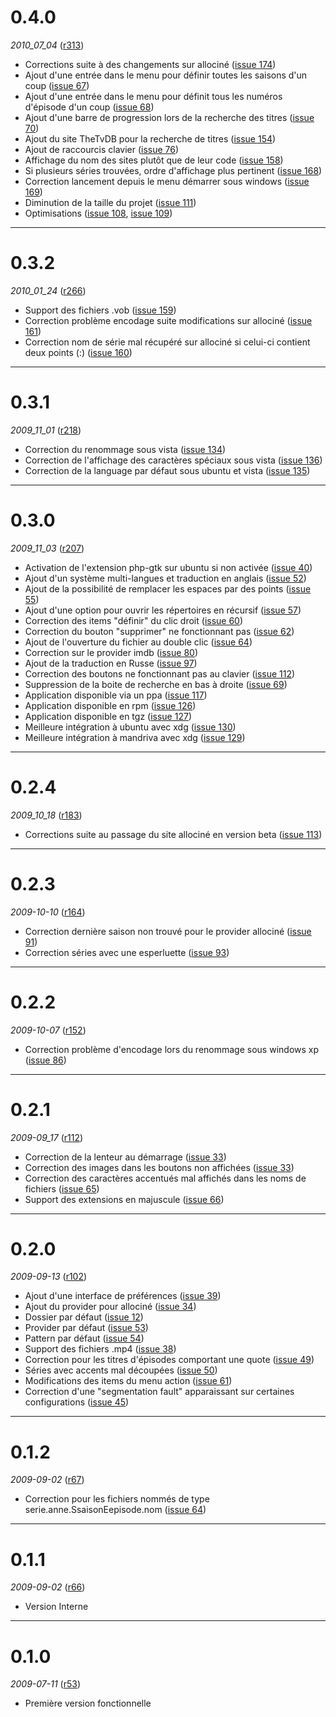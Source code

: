 # 0.4.0 #
_2010\_07\_04_ ([r313](https://code.google.com/p/phpserenamer/source/detail?r=313))
  * Corrections suite à des changements sur allociné ([issue 174](https://code.google.com/p/phpserenamer/issues/detail?id=174))
  * Ajout d'une entrée dans le menu pour définir toutes les saisons d'un coup ([issue 67](https://code.google.com/p/phpserenamer/issues/detail?id=67))
  * Ajout d'une entrée dans le menu pour définit tous les numéros d'épisode d'un coup ([issue 68](https://code.google.com/p/phpserenamer/issues/detail?id=68))
  * Ajout d'une barre de progression lors de la recherche des titres ([issue 70](https://code.google.com/p/phpserenamer/issues/detail?id=70))
  * Ajout du site TheTvDB pour la recherche de titres ([issue 154](https://code.google.com/p/phpserenamer/issues/detail?id=154))
  * Ajout de raccourcis clavier ([issue 76](https://code.google.com/p/phpserenamer/issues/detail?id=76))
  * Affichage du nom des sites plutôt que de leur code ([issue 158](https://code.google.com/p/phpserenamer/issues/detail?id=158))
  * Si plusieurs séries trouvées, ordre d'affichage plus pertinent ([issue 168](https://code.google.com/p/phpserenamer/issues/detail?id=168))
  * Correction lancement depuis le menu démarrer sous windows ([issue 169](https://code.google.com/p/phpserenamer/issues/detail?id=169))
  * Diminution de la taille du projet ([issue 111](https://code.google.com/p/phpserenamer/issues/detail?id=111))
  * Optimisations ([issue 108](https://code.google.com/p/phpserenamer/issues/detail?id=108), [issue 109](https://code.google.com/p/phpserenamer/issues/detail?id=109))


---

# 0.3.2 #
_2010\_01\_24_ ([r266](https://code.google.com/p/phpserenamer/source/detail?r=266))
  * Support des fichiers .vob ([issue 159](https://code.google.com/p/phpserenamer/issues/detail?id=159))
  * Correction problème encodage suite modifications sur allociné ([issue 161](https://code.google.com/p/phpserenamer/issues/detail?id=161))
  * Correction nom de série mal récupéré sur allociné si celui-ci contient deux points (:) ([issue 160](https://code.google.com/p/phpserenamer/issues/detail?id=160))


---

# 0.3.1 #
_2009\_11\_01_ ([r218](https://code.google.com/p/phpserenamer/source/detail?r=218))
  * Correction du renommage sous vista ([issue 134](https://code.google.com/p/phpserenamer/issues/detail?id=134))
  * Correction de l'affichage des caractères spéciaux sous vista ([issue 136](https://code.google.com/p/phpserenamer/issues/detail?id=136))
  * Correction de la language par défaut sous ubuntu et vista ([issue 135](https://code.google.com/p/phpserenamer/issues/detail?id=135))


---

# 0.3.0 #
_2009\_11\_03_ ([r207](https://code.google.com/p/phpserenamer/source/detail?r=207))
  * Activation de l'extension php-gtk sur ubuntu si non activée ([issue 40](https://code.google.com/p/phpserenamer/issues/detail?id=40))
  * Ajout d'un système multi-langues et traduction en anglais ([issue 52](https://code.google.com/p/phpserenamer/issues/detail?id=52))
  * Ajout de la possibilité de remplacer les espaces par des points ([issue 55](https://code.google.com/p/phpserenamer/issues/detail?id=55))
  * Ajout d'une option pour ouvrir les répertoires en récursif ([issue 57](https://code.google.com/p/phpserenamer/issues/detail?id=57))
  * Correction des items "définir" du clic droit ([issue 60](https://code.google.com/p/phpserenamer/issues/detail?id=60))
  * Correction du bouton "supprimer" ne fonctionnant pas ([issue 62](https://code.google.com/p/phpserenamer/issues/detail?id=62))
  * Ajout de l'ouverture du fichier au double clic ([issue 64](https://code.google.com/p/phpserenamer/issues/detail?id=64))
  * Correction sur le provider imdb ([issue 80](https://code.google.com/p/phpserenamer/issues/detail?id=80))
  * Ajout de la traduction en Russe ([issue 97](https://code.google.com/p/phpserenamer/issues/detail?id=97))
  * Correction des boutons ne fonctionnant pas au clavier ([issue 112](https://code.google.com/p/phpserenamer/issues/detail?id=112))
  * Suppression de la boite de recherche en bas à droite ([issue 69](https://code.google.com/p/phpserenamer/issues/detail?id=69))
  * Application disponible via un ppa ([issue 117](https://code.google.com/p/phpserenamer/issues/detail?id=117))
  * Application disponible en rpm ([issue 126](https://code.google.com/p/phpserenamer/issues/detail?id=126))
  * Application disponible en tgz ([issue 127](https://code.google.com/p/phpserenamer/issues/detail?id=127))
  * Meilleure intégration à ubuntu avec xdg ([issue 130](https://code.google.com/p/phpserenamer/issues/detail?id=130))
  * Meilleure intégration à mandriva avec xdg ([issue 129](https://code.google.com/p/phpserenamer/issues/detail?id=129))


---

# 0.2.4 #
_2009\_10\_18_ ([r183](https://code.google.com/p/phpserenamer/source/detail?r=183))
  * Corrections suite au passage du site allociné en version beta ([issue 113](https://code.google.com/p/phpserenamer/issues/detail?id=113))


---

# 0.2.3 #
_2009-10-10_ ([r164](https://code.google.com/p/phpserenamer/source/detail?r=164))
  * Correction dernière saison non trouvé pour le provider allociné ([issue 91](https://code.google.com/p/phpserenamer/issues/detail?id=91))
  * Correction séries avec une esperluette ([issue 93](https://code.google.com/p/phpserenamer/issues/detail?id=93))


---

# 0.2.2 #
_2009-10-07_ ([r152](https://code.google.com/p/phpserenamer/source/detail?r=152))
  * Correction problème d'encodage lors du renommage sous windows xp ([issue 86](https://code.google.com/p/phpserenamer/issues/detail?id=86))


---

# 0.2.1 #
_2009-09\_17_ ([r112](https://code.google.com/p/phpserenamer/source/detail?r=112))
  * Correction de la lenteur au démarrage ([issue 33](https://code.google.com/p/phpserenamer/issues/detail?id=33))
  * Correction des images dans les boutons non affichées ([issue 33](https://code.google.com/p/phpserenamer/issues/detail?id=33))
  * Correction des caractères accentués mal affichés dans les noms de fichiers ([issue 65](https://code.google.com/p/phpserenamer/issues/detail?id=65))
  * Support des extensions en majuscule ([issue 66](https://code.google.com/p/phpserenamer/issues/detail?id=66))


---

# 0.2.0 #
_2009-09-13_ ([r102](https://code.google.com/p/phpserenamer/source/detail?r=102))
  * Ajout d'une interface de préférences ([issue 39](https://code.google.com/p/phpserenamer/issues/detail?id=39))
  * Ajout du provider pour allociné ([issue 34](https://code.google.com/p/phpserenamer/issues/detail?id=34))
  * Dossier par défaut ([issue 12](https://code.google.com/p/phpserenamer/issues/detail?id=12))
  * Provider par défaut ([issue 53](https://code.google.com/p/phpserenamer/issues/detail?id=53))
  * Pattern par défaut ([issue 54](https://code.google.com/p/phpserenamer/issues/detail?id=54))
  * Support des fichiers .mp4 ([issue 38](https://code.google.com/p/phpserenamer/issues/detail?id=38))
  * Correction pour les titres d'épisodes comportant une quote ([issue 49](https://code.google.com/p/phpserenamer/issues/detail?id=49))
  * Séries avec accents mal découpées ([issue 50](https://code.google.com/p/phpserenamer/issues/detail?id=50))
  * Modifications des items du menu action ([issue 61](https://code.google.com/p/phpserenamer/issues/detail?id=61))
  * Correction d'une "segmentation fault" apparaissant sur certaines configurations ([issue 45](https://code.google.com/p/phpserenamer/issues/detail?id=45))


---

# 0.1.2 #
_2009-09-02_ ([r67](https://code.google.com/p/phpserenamer/source/detail?r=67))
  * Correction pour les fichiers nommés de type serie.anne.SsaisonEepisode.nom ([issue 64](https://code.google.com/p/phpserenamer/issues/detail?id=64))


---

# 0.1.1 #
_2009-09-02_ ([r66](https://code.google.com/p/phpserenamer/source/detail?r=66))
  * Version Interne


---


# 0.1.0 #
_2009-07-11_ ([r53](https://code.google.com/p/phpserenamer/source/detail?r=53))
  * Première version fonctionnelle